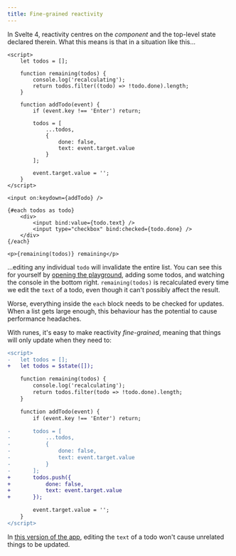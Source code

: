 ```yaml
---
title: Fine-grained reactivity
---
```


In Svelte 4, reactivity centres on the _component_ and the top-level state declared therein. What this means is that in a situation like this...

```svelte
<script>
	let todos = [];

	function remaining(todos) {
		console.log('recalculating');
		return todos.filter((todo) => !todo.done).length;
	}

	function addTodo(event) {
		if (event.key !== 'Enter') return;

		todos = [
			...todos,
			{
				done: false,
				text: event.target.value
			}
		];

		event.target.value = '';
	}
</script>

<input on:keydown={addTodo} />

{#each todos as todo}
	<div>
		<input bind:value={todo.text} />
		<input type="checkbox" bind:checked={todo.done} />
	</div>
{/each}

<p>{remaining(todos)} remaining</p>
```

...editing any individual `todo` will invalidate the entire list. You can see this for yourself by [opening the playground](/#H4sIAAAAAAAAE2VSy27jMAz8FVV7cAIE8t21DfSwf7C3OgdVohOhCmXIdLaF4H9fPewE6N7I0ZAzpBj4aCzMvHkPHOUNeMPfpomfOH1PKZnvYAliPrvFq4S0s_Jmon7AgSwQI6fdzDr2fn6NUATHBRUZh8zDTRo0eDlkzpGF9DyQcjg7C8K6y6HyoKRVi5UUidXxtVA80OKx9BbRIYHPTVjXs5cUCO0QjsICXuiai9Yf6lLrP5F4gDsgPbTNyAoiPuGbvXQdq35j7F4dWdHchhjoMVdJBxJCZOy0A2EPBkpuGjZKO8PpiRJ8UcOKHEl_ARJ3aRfYGWsJzg_N_6nRQFXt87X1c_fYGpwWYg6bOIl2f7EL28grqzMj_AKprtsHyTkHWbLV5t4Xxa3Lh0HdZMEu5PUm61ufJyvdRDdwdQX1-eG-Bl7qcg56q0yr2CvbuiiFOjnJP9ROffh5GOvzVNp66uO13Zw2owHNG_ILrOf1H3DaaQeoAgAA), adding some todos, and watching the console in the bottom right. `remaining(todos)` is recalculated every time we edit the `text` of a todo, even though it can't possibly affect the result.

Worse, everything inside the `each` block needs to be checked for updates. When a list gets large enough, this behaviour has the potential to cause performance headaches.

With runes, it's easy to make reactivity _fine-grained_, meaning that things will only update when they need to:

```diff
<script>
-	let todos = [];
+	let todos = $state([]);

	function remaining(todos) {
		console.log('recalculating');
		return todos.filter(todo => !todo.done).length;
	}

	function addTodo(event) {
		if (event.key !== 'Enter') return;

-		todos = [
-			...todos,
-			{
-				done: false,
-				text: event.target.value
-			}
-		];
+		todos.push({
+			done: false,
+			text: event.target.value
+		});

		event.target.value = '';
	}
</script>
```

In [this version of the app](/#H4sIAAAAAAAAE2VSy07EMAz8lRCQ2kqovZe2Egf-gBvlEBJ3N9qsUyXuAqr67-TRZSW4xfZ4xh5n5ZM24Hn7tnIUZ-Atf55n_sjpe46Bv4AhCLG3i5Mx03np9EzDiCMZIEZWWc969uBJEJRv79VTKIXitKAkbZE5OAuNGg9lwlZsjeWRpEVvDdTGHsrCgRRGLkZQABaJI0Ac0OIwa9RhUgKXSFg_sLv4qJVFqGoDeKBjatr-qAulXgOwhAsg_WrrieVMfYJvdtf3rHjBwF5ULGvuS4yUtefFH8u9d6Qo2rJJGA-P1xzBF7Usc5JwB6D6IswCub5Vv4T_IcG9orgO3zU3g7HTOC_ELLZhTGU_sV_3fTbWJMR6D0Ie9ysInx7RAuqUvgxZcWf50KjaJNivybs48s5zQ8XD9yOXR5CnD_s18tyXYlB7ZzTg2tk1WWlt4iTJ_m4e1r9X327_oGvmIXyps1V60qB4S26B7X37AXGd34ONAgAA), editing the `text` of a todo won't cause unrelated things to be updated.
